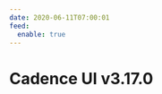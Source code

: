 ```yaml
---
date: 2020-06-11T07:00:01
feed:
  enable: true
---
```


# Cadence UI v3.17.0
<release-notes
  owner="uber"
  repo="cadence-web"
  tag="v3.17.0"
/>
